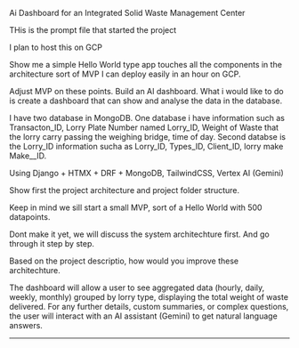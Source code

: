 Ai Dashboard for an Integrated Solid Waste Management Center

THis is the prompt file that started the project

I plan to host this on GCP

Show me a simple Hello World type app touches all the components in the architecture sort of MVP I can deploy easily in an hour on GCP.

Adjust MVP on these points. Build an AI dashboard. What i would like to do is create a dashboard that can show and analyse the data in the database. 

I have two database in MongoDB. One database i have information such as Transacton_ID, Lorry Plate Number named Lorry_ID, Weight of Waste that the lorry carry passing the weighing bridge, time of day. Second databse is the Lorry_ID information sucha as Lorry_ID, Types_ID, Client_ID, lorry make Make__ID. 

Using Django + HTMX + DRF + MongoDB, TailwindCSS, Vertex AI (Gemini)

Show first the project architecture and project folder structure.

Keep in mind we sill start a small MVP, sort of a Hello World with 500 datapoints.

Dont make it yet, we will discuss the system architechture first. And go through it step by step.

Based on the project descriptio, how would you improve these architechture.

The dashboard will allow a user to see aggregated data (hourly, daily, weekly, monthly) grouped by lorry type, displaying the total weight of waste delivered. For any further details, custom summaries, or complex questions, the user will interact with an AI assistant (Gemini) to get natural language answers.

---